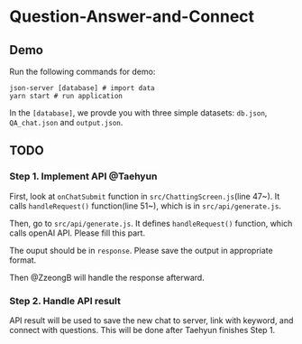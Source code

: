 # Question-Answer-and-Connect

## Demo
Run the following commands for demo: 
```
json-server [database] # import data
yarn start # run application
```

In the `[database]`, we provde you with three simple datasets: `db.json`, `QA_chat.json` and `output.json`. 

## TODO
### Step 1. Implement API @Taehyun
First, look at `onChatSubmit` function in `src/ChattingScreen.js`(line 47~).
It calls `handleRequest()` function(line 51~), which is in `src/api/generate.js`.

Then, go to `src/api/generate.js`. It defines `handleRequest()` function, which calls openAI API. Please fill this part. 

The ouput should be in `response`. Please save the output in appropriate format. 

Then @ZzeongB will handle the response afterward. 

### Step 2. Handle API result
API result will be used to save the new chat to server, link with keyword, and connect with questions. This will be done after Taehyun finishes Step 1. 